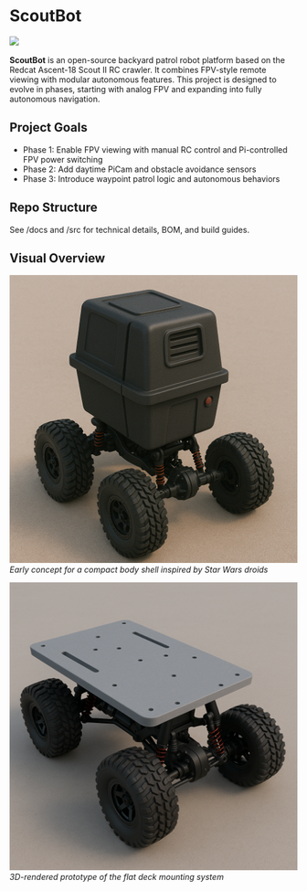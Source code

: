 # ScoutBot

<img src="/images/scout-bot-logo.png)" style="width:50%;" />

**ScoutBot** is an open-source backyard patrol robot platform based on the Redcat Ascent-18 Scout II RC crawler. It combines FPV-style remote viewing with modular autonomous features. This project is designed to evolve in phases, starting with analog FPV and expanding into fully autonomous navigation.

## Project Goals

- Phase 1: Enable FPV viewing with manual RC control and Pi-controlled FPV power switching
- Phase 2: Add daytime PiCam and obstacle avoidance sensors
- Phase 3: Introduce waypoint patrol logic and autonomous behaviors

## Repo Structure

See /docs and /src for technical details, BOM, and build guides.

## Visual Overview

![ScoutBot Body Concept](/images/doc-shots/scout-ii-mini-droid.png)
*Early concept for a compact body shell inspired by Star Wars droids*

![ScoutBot Platform Deck](/images/doc-shots/scout-ii-robo-deck.png)
*3D-rendered prototype of the flat deck mounting system*
